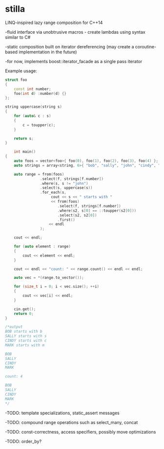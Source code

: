 # stilla
LINQ-inspired lazy range composition for C++14

-fluid interface via unobtrusive macros - create lambdas using syntax similar to C#

-static composition built on iterator dereferencing (may create a coroutine-based implementation in the future)

-for now, implements boost::iterator_facade as a single pass iterator

Example usage:
```C++
struct foo
{
	const int number;
	foo(int d) :number(d) {}
};

string uppercase(string s)
{
	for (auto& c : s)
	{
		c = toupper(c);
	}

	return s;
}

    int main()
{
	auto foos = vector<foo>{ foo(0), foo(1), foo(2), foo(3), foo(4) };
	auto strings = array<string, 6>{ "bob", "sally", "john", "cindy", "mark"};

	auto range = from(foos)
                .select(f, strings[f.number])
                .where(s, s != "john")
                .select(s, uppercase(s))
                .for_each(s, 
                     cout << s << " starts with " 
                     << from(foos)
                        .select(f, strings[f.number])
                        .where(s2, s[0] == ::toupper(s2[0]))
                        .select(s2, s2[0])
                        .first() 
                    << endl
                );

	cout << endl;

	for (auto element : range)
	{
		cout << element << endl;
	}

	cout << endl << "count: " << range.count() << endl << endl;

	auto vec = *(range.to_vector());

	for (size_t i = 0; i < vec.size(); ++i)
	{
		cout << vec[i] << endl;
	}

	cin.get();
	return 0;
}

/*output
BOB starts with b
SALLY starts with s
CINDY starts with c
MARK starts with m

BOB
SALLY
CINDY
MARK

count: 4

BOB
SALLY
CINDY
MARK
*/
```

-TODO: template specializations, static_assert messages

-TODO: compound range operations such as select_many, concat

-TODO: const-correctness, access specifiers, possibly move optimizations 

-TODO: order_by?



